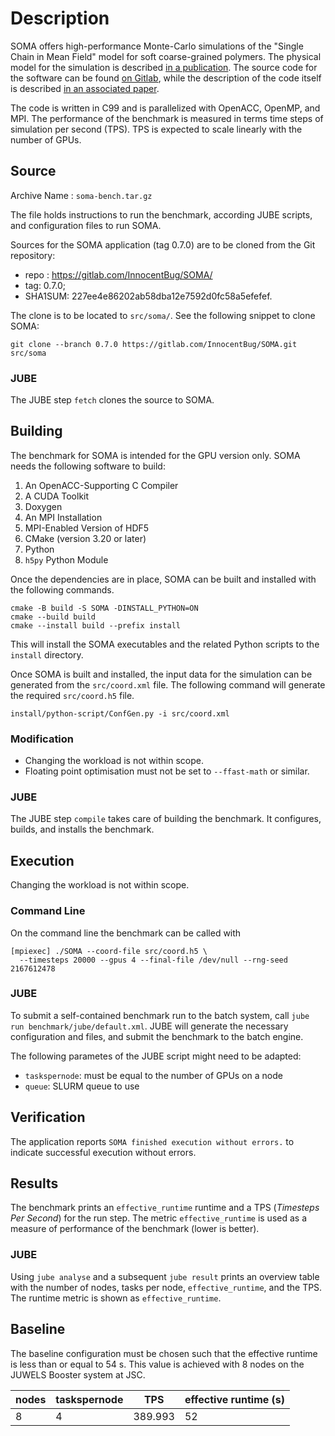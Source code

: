 # Description

SOMA offers high-performance Monte-Carlo simulations of the "Single Chain in
Mean Field" model for soft coarse-grained polymers. The physical model for the
simulation is described [in a publication](https://doi.org/10.1063/1.2364506). The source
code for the software can be found
[on Gitlab](https://gitlab.com/InnocentBug/SOMA), while the description of the code
itself is described
[in an associated paper](https://doi.org/10.1016/j.cpc.2018.08.011).

The code is written in C99 and is parallelized with OpenACC, OpenMP, and MPI.
The performance of the benchmark is measured in terms time steps of simulation
per second (TPS). TPS is expected to scale linearly with the number of GPUs.

## Source

Archive Name : `soma-bench.tar.gz`

The file holds instructions to run the benchmark, according JUBE scripts, and configuration files to
run SOMA.

Sources for the SOMA application (tag 0.7.0) are to be cloned from the Git repository:

- repo : https://gitlab.com/InnocentBug/SOMA/
- tag: 0.7.0;
- SHA1SUM: 227ee4e86202ab58dba12e7592d0fc58a5efefef.

The clone is to be located to `src/soma/`. See the following snippet to clone SOMA:

```
git clone --branch 0.7.0 https://gitlab.com/InnocentBug/SOMA.git src/soma
```

### JUBE

The JUBE step `fetch` clones the source to SOMA.

## Building

The benchmark for SOMA is intended for the GPU version only. SOMA needs the following software to build:

1. An OpenACC-Supporting C Compiler
2. A CUDA Toolkit
3. Doxygen
4. An MPI Installation
5. MPI-Enabled Version of HDF5
6. CMake (version 3.20 or later)
7. Python
8. `h5py` Python Module

Once the dependencies are in place, SOMA can be built and installed with the following commands.


```
cmake -B build -S SOMA -DINSTALL_PYTHON=ON
cmake --build build
cmake --install build --prefix install
```

This will install the SOMA executables and the related Python scripts to the `install` directory.

Once SOMA is built and installed, the input data for the simulation can be generated from the
`src/coord.xml` file.  The following command will generate the required `src/coord.h5` file.

```
install/python-script/ConfGen.py -i src/coord.xml
```


### Modification

- Changing the workload is not within scope.
- Floating point optimisation must not be set to `--ffast-math` or similar.

### JUBE

The JUBE step `compile` takes care of building the benchmark. It configures, builds, and installs the
benchmark.

## Execution

Changing the workload is not within scope.

### Command Line

On the command line the benchmark can be called with

```
[mpiexec] ./SOMA --coord-file src/coord.h5 \
  --timesteps 20000 --gpus 4 --final-file /dev/null --rng-seed 2167612478
```

### JUBE

To submit a self-contained benchmark run to the batch system, call `jube run
benchmark/jube/default.xml`. JUBE will generate the necessary configuration and files, and submit
the benchmark to the batch engine.

The following parametes of the JUBE script might need to be adapted:

- `taskspernode`: must be equal to the number of GPUs on a node
- `queue`: SLURM queue to use

## Verification

The application reports `SOMA finished execution without errors.` to indicate successful execution without errors.

## Results

The benchmark prints an `effective_runtime` runtime and a TPS (_Timesteps Per Second_) for the run
step. The metric `effective_runtime` is used as a measure of performance of the benchmark (lower is
better).

### JUBE

Using `jube analyse` and a subsequent `jube result` prints an overview table with the number of
nodes, tasks per node, `effective_runtime`,  and the TPS. The runtime metric is shown as
`effective_runtime`.


## Baseline

The baseline configuration must be chosen such that the effective runtime is less than or equal to
54 s. This value is achieved with 8 nodes on the JUWELS Booster system at JSC.

nodes | taskspernode |  TPS | effective runtime (s) |
----- | ------------ | ---         | --- |
8     | 4            |  389.993    | 52 |

